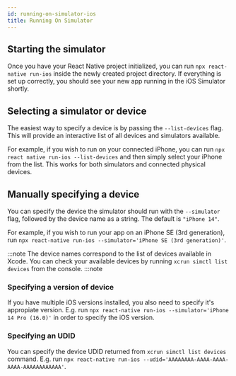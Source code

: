 ```yaml
---
id: running-on-simulator-ios
title: Running On Simulator
---
```


## Starting the simulator

Once you have your React Native project initialized, you can run `npx react-native run-ios` inside the newly created project directory. If everything is set up correctly, you should see your new app running in the iOS Simulator shortly.

## Selecting a simulator or device

The easiest way to specify a device is by passing the `--list-devices` flag. This will provide an interactive list of all devices and simulators available.

For example, if you wish to run on your connected iPhone, you can run `npx react native run-ios --list-devices` and then simply select your iPhone from the list. This works for both simulators and connected physical devices.

## Manually specifying a device

You can specify the device the simulator should run with the `--simulator` flag, followed by the device name as a string. The default is `"iPhone 14"`.

For example, if you wish to run your app on an iPhone SE (3rd generation), run `npx react-native run-ios --simulator='iPhone SE (3rd generation)'`.

:::note
The device names correspond to the list of devices available in Xcode. You can check your available devices by running `xcrun simctl list devices` from the console.
:::note

### Specifying a version of device

If you have multiple iOS versions installed, you also need to specify it's appropiate version. E.g. run `npx react-native run-ios --simulator='iPhone 14 Pro (16.0)'` in order to specify the iOS version.

### Specifying an UDID

You can specify the device UDID returned from `xcrun simctl list devices` command. E.g. run `npx react-native run-ios --udid='AAAAAAAA-AAAA-AAAA-AAAA-AAAAAAAAAAAA'`.

